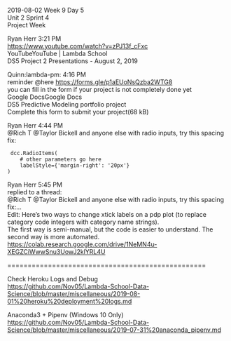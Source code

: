2019-08-02 Week 9 Day 5  
Unit 2 Sprint 4   
Project Week    

Ryan Herr 3:21 PM    
https://www.youtube.com/watch?v=zPJ13f_cFxc  
YouTubeYouTube | Lambda School  
DS5 Project 2 Presentations - August 2, 2019  

Quinn:lambda-pm: 4:16 PM   
reminder @here https://forms.gle/p1aEUoNsQzba2WTG8     
you can fill in the form if your project is not completely done yet  
Google DocsGoogle Docs  
DS5 Predictive Modeling portfolio project  
Complete this form to submit your project(68 kB)   

Ryan Herr 4:44 PM  
@Rich T @Taylor Bickell and anyone else with radio inputs, try this spacing fix:  
```
 dcc.RadioItems(
    # other parameters go here
    labelStyle={'margin-right': '20px'}
)
```

Ryan Herr 5:45 PM  
replied to a thread:  
@Rich T @Taylor Bickell and anyone else with radio inputs, try this spacing fix:…  
Edit: Here’s two ways to change xtick labels on a pdp plot (to replace category code integers with category name strings).  
The first way is semi-manual, but the code is easier to understand. The second way is more automated.  
https://colab.research.google.com/drive/1NeMN4u-XEGZCiWwwSnu3UowJ2klYRL4U  

=================================================

Check Heroku Logs and Debug    
https://github.com/Nov05/Lambda-School-Data-Science/blob/master/miscellaneous/2019-08-01%20heroku%20deployment%20logs.md

Anaconda3 + Pipenv (Windows 10 Only)    
https://github.com/Nov05/Lambda-School-Data-Science/blob/master/miscellaneous/2019-07-31%20anaconda_pipenv.md  

